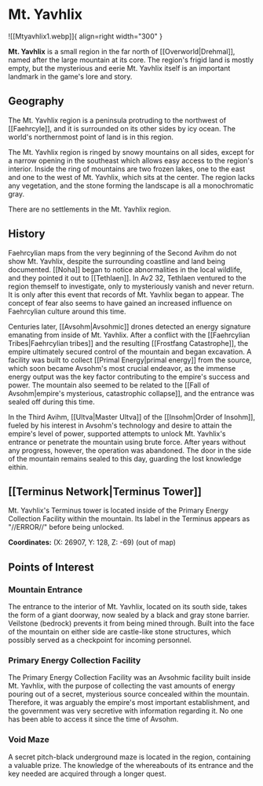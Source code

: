 # Mt. Yavhlix

![[Mtyavhlix1.webp]]{ align=right width="300" }

**Mt. Yavhlix** is a small region in the far north of [[Overworld|Drehmal]], named after the large mountain at its core. The region's frigid land is mostly empty, but the mysterious and eerie Mt. Yavhlix itself is an important landmark in the game's lore and story.

## Geography

The Mt. Yavhlix region is a peninsula protruding to the northwest of [[Faehrcyle]], and it is surrounded on its other sides by icy ocean. The world's northernmost point of land is in this region.

The Mt. Yavhlix region is ringed by snowy mountains on all sides, except for a narrow opening in the southeast which allows easy access to the region's interior. Inside the ring of mountains are two frozen lakes, one to the east and one to the west of Mt. Yavhlix, which sits at the center. The region lacks any vegetation, and the stone forming the landscape is all a monochromatic gray.

There are no settlements in the Mt. Yavhlix region.

## History

Faehrcylian maps from the very beginning of the Second Avihm do not show Mt. Yavhlix, despite the surrounding coastline and land being documented. [[Noha]] began to notice abnormalities in the local wildlife, and they pointed it out to [[Tethlaen]]. In Av2 32, Tethlaen ventured to the region themself to investigate, only to mysteriously vanish and never return. It is only after this event that records of Mt. Yavhlix began to appear. The concept of fear also seems to have gained an increased influence on Faehrcylian culture around this time.

Centuries later, [[Avsohm|Avsohmic]] drones detected an energy signature emanating from inside of Mt. Yavhlix. After a conflict with the [[Faehrcylian Tribes|Faehrcylian tribes]] and the resulting [[Frostfang Catastrophe]], the empire ultimately secured control of the mountain and began excavation. A facility was built to collect [[Primal Energy|primal energy]] from the source, which soon became Avsohm's most crucial endeavor, as the immense energy output was the key factor contributing to the empire's success and power. The mountain also seemed to be related to the [[Fall of Avsohm|empire's mysterious, catastrophic collapse]], and the entrance was sealed off during this time.

In the Third Avihm, [[Ultva|Master Ultva]] of the [[Insohm|Order of Insohm]], fueled by his interest in Avsohm's technology and desire to attain the empire's level of power, supported attempts to unlock Mt. Yavhlix's entrance or penetrate the mountain using brute force. After years without any progress, however, the operation was abandoned. The door in the side of the mountain remains sealed to this day, guarding the lost knowledge eithin.

## [[Terminus Network|Terminus Tower]]

Mt. Yavhlix's Terminus tower is located inside of the Primary Energy Collection Facility within the mountain. Its label in the Terminus appears as "//ERROR//" before being unlocked.

**Coordinates:** (X: 26907, Y: 128, Z: -69)
(out of map)

## Points of Interest

### Mountain Entrance

The entrance to the interior of Mt. Yavhlix, located on its south side, takes the form of a giant doorway, now sealed by a black and gray stone barrier. Veilstone (bedrock) prevents it from being mined through. Built into the face of the mountain on either side are castle-like stone structures, which possibly served as a checkpoint for incoming personnel.

### Primary Energy Collection Facility

The Primary Energy Collection Facility was an Avsohmic facility built inside Mt. Yavhlix, with the purpose of collecting the vast amounts of energy pouring out of a secret, mysterious source concealed within the mountain. Therefore, it was arguably the empire's most important establishment, and the government was very secretive with information regarding it. No one has been able to access it since the time of Avsohm.

### Void Maze

A secret pitch-black underground maze is located in the region, containing a valuable prize. The knowledge of the whereabouts of its entrance and the key needed are acquired through a longer quest.
